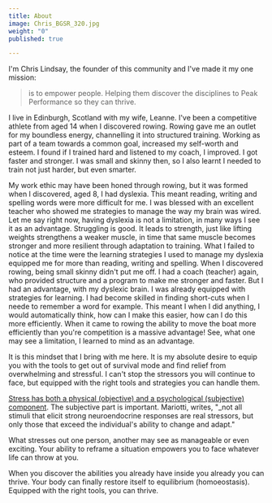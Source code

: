 ```yaml
---
title: About
image: Chris_BGSR_320.jpg
weight: "0"
published: true

---
```

I'm Chris Lindsay, the founder of this community and I've made it my one mission:

> is to empower people. Helping them discover the disciplines to Peak Performance so they can thrive.

I live in Edinburgh, Scotland with my wife, Leanne. I've been a competitive athlete from aged 14 when I discovered rowing.  Rowing gave me an outlet for my boundless energy, channelling it into structured training. Working as part of a team towards a common goal, increased my self-worth and esteem. I found if I trained hard and listened to my coach, I improved. I got faster and stronger. I was small and skinny then, so I also learnt I needed to train not just harder, but even smarter.

My work ethic may have been honed through rowing, but it was formed when I discovered, aged 8, I had dyslexia. This meant reading, writing and spelling words were more difficult for me. I was blessed with an excellent teacher who showed me strategies to manage the way my brain was wired. Let me say right now, having dyslexia is not a limitation, in many ways I see it as an advantage. Struggling is good. It leads to strength, just like lifting weights strengthens a weaker muscle, in time that same muscle becomes stronger and more resilient through adaptation to training. What I failed to notice at the time were the learning strategies I used to manage my dyslexia equipped me for more than reading, writing and spelling. When I discovered rowing, being small skinny didn't put me off. I had a coach (teacher) again, who provided structure and a program to make me stronger and faster. But I had an advantage, with my dyslexic brain. I was already equipped with strategies for learning. I had become skilled in finding short-cuts when I neede to remember a word for example. This meant I when I did anything, I would automatically think, how can I make this easier, how can I do this more efficiently. When it came to rowing the ability to move the boat more efficiently than you're competition is a massive advantage! See, what one may see a limitation, I learned to mind as an advantage.

It is this mindset that I bring with me here. It is my absolute desire to equip you with the tools to get out of survival mode and find relief from overwhelming and stressful. I can't stop the stressors you will continue to face, but equipped with the right tools and strategies you can handle them.

[Stress has both a physical (objective) and a psychological (subjective) component](https://www.ncbi.nlm.nih.gov/pmc/articles/PMC5137920/ "The effects of chronic stress on health"). The subjective part is important. Mariotti, writes, "_not all stimuli that elicit strong neuroendocrine responses are real stressors, but only those that exceed the individual's ability to change and adapt."

What stresses out one person, another may see as manageable or even exciting. Your ability to reframe a situation empowers you to face whatever life can throw at you.

When you discover the abilities you already have inside you already you can thrive. Your body can finally restore itself to equilibrium (homoeostasis). Equipped with the right tools, you can thrive.